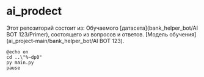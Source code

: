 # ai_prodect
Этот репозиторий состоит из:
Обучаемого [датасета](bank_helper_bot/AI BOT 123/Primer), состоящего из вопросов и ответов.
[Модель обучения](ai_project-main/bank_helper_bot/AI BOT 123).

~~~
@echo on
cd ..\"%~dp0"
py main.py
pause
~~~

